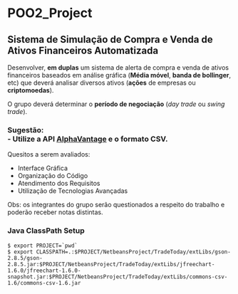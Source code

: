 POO2_Project
====

## Sistema de Simulação de Compra e Venda de Ativos Financeiros Automatizada

Desenvolver, **em duplas** um sistema de alerta de compra e venda de ativos financeiros baseados em análise gráfica (**Média móvel**, **banda de bollinger**, etc) que deverá analisar diversos ativos (**ações** de empresas ou **criptomoedas**).

O grupo deverá determinar o **período de negociação** (*day trade* ou *swing trade*).


### **Sugestão**:<br>  - Utilize a API [AlphaVantage](https://www.alphavantage.co/) e o formato **CSV**.

Quesitos a serem avaliados:
  - Interface Gráfica
  - Organização do Código
  - Atendimento dos Requisitos
  - Utilização de Tecnologias Avançadas

Obs: os integrantes do grupo serão questionados a respeito do trabalho e poderão receber notas distintas.


### **Java ClassPath Setup**

```
$ export PROJECT=`pwd`
$ export CLASSPATH=.:$PROJECT/NetbeansProject/TradeToday/extLibs/gson-2.8.5/gson-2.8.5.jar:$PROJECT/NetbeansProject/TradeToday/extLibs/jfreechart-1.6.0/jfreechart-1.6.0-snapshot.jar:$PROJECT/NetbeansProject/TradeToday/extLibs/commons-csv-1.6/commons-csv-1.6.jar
```
